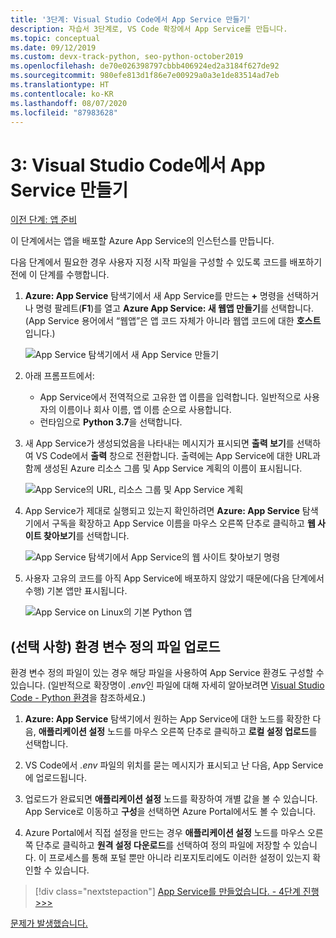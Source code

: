 ```yaml
---
title: '3단계: Visual Studio Code에서 App Service 만들기'
description: 자습서 3단계로, VS Code 확장에서 App Service를 만듭니다.
ms.topic: conceptual
ms.date: 09/12/2019
ms.custom: devx-track-python, seo-python-october2019
ms.openlocfilehash: de70e026398797cbbb406924ed2a3184f627de92
ms.sourcegitcommit: 980efe813d1f86e7e00929a0a3e1de83514ad7eb
ms.translationtype: HT
ms.contentlocale: ko-KR
ms.lasthandoff: 08/07/2020
ms.locfileid: "87983628"
---
```

# <a name="3-create-the-app-service-from-visual-studio-code"></a>3: Visual Studio Code에서 App Service 만들기

[이전 단계: 앱 준비](tutorial-deploy-app-service-on-linux-02.md)

이 단계에서는 앱을 배포할 Azure App Service의 인스턴스를 만듭니다.

다음 단계에서 필요한 경우 사용자 지정 시작 파일을 구성할 수 있도록 코드를 배포하기 전에 이 단계를 수행합니다.

1. **Azure: App Service** 탐색기에서 새 App Service를 만드는 **+** 명령을 선택하거나 명령 팔레트(**F1**)를 열고 **Azure App Service: 새 웹앱 만들기**를 선택합니다. (App Service 용어에서 “웹앱”은 앱 코드 자체가 아니라 웹앱 코드에 대한 **호스트**입니다.)

    ![App Service 탐색기에서 새 App Service 만들기](media/deploy-azure/create-new-app-service-in-app-service-explorer.png)

1. 아래 프롬프트에서:

    - App Service에서 전역적으로 고유한 앱 이름을 입력합니다. 일반적으로 사용자의 이름이나 회사 이름, 앱 이름 순으로 사용합니다.
    - 런타임으로 **Python 3.7**을 선택합니다.

1. 새 App Service가 생성되었음을 나타내는 메시지가 표시되면 **출력 보기**를 선택하여 VS Code에서 **출력** 창으로 전환합니다. 출력에는 App Service에 대한 URL과 함께 생성된 Azure 리소스 그룹 및 App Service 계획의 이름이 표시됩니다.

    ![App Service의 URL, 리소스 그룹 및 App Service 계획](media/deploy-azure/url-for-your-new-app-service-and-resource-group-and-plan.png)

1. App Service가 제대로 실행되고 있는지 확인하려면 **Azure: App Service** 탐색기에서 구독을 확장하고 App Service 이름을 마우스 오른쪽 단추로 클릭하고 **웹 사이트 찾아보기**를 선택합니다.

    ![App Service 탐색기에서 App Service의 웹 사이트 찾아보기 명령](media/deploy-azure/select-command-to-browse-website-in-app-service.png)

1. 사용자 고유의 코드를 아직 App Service에 배포하지 않았기 때문에(다음 단계에서 수행) 기본 앱만 표시됩니다.

    ![App Service on Linux의 기본 Python 앱](media/deploy-azure/default-python-app-on-app-service-on-linux.png)

## <a name="optional-upload-an-environment-variable-definitions-file"></a>(선택 사항) 환경 변수 정의 파일 업로드

환경 변수 정의 파일이 있는 경우 해당 파일을 사용하여 App Service 환경도 구성할 수 있습니다. (일반적으로 확장명이 *.env*인 파일에 대해 자세히 알아보려면 [Visual Studio Code - Python 환경](https://code.visualstudio.com/docs/python/environments#environment-variable-definitions-file)을 참조하세요.)

1. **Azure: App Service** 탐색기에서 원하는 App Service에 대한 노드를 확장한 다음, **애플리케이션 설정** 노드를 마우스 오른쪽 단추로 클릭하고 **로컬 설정 업로드**를 선택합니다.

1. VS Code에서 *.env* 파일의 위치를 묻는 메시지가 표시되고 난 다음, App Service에 업로드됩니다.

1. 업로드가 완료되면 **애플리케이션 설정** 노드를 확장하여 개별 값을 볼 수 있습니다. App Service로 이동하고 **구성**을 선택하면 Azure Portal에서도 볼 수 있습니다.

1. Azure Portal에서 직접 설정을 만드는 경우 **애플리케이션 설정** 노드를 마우스 오른쪽 단추로 클릭하고 **원격 설정 다운로드**를 선택하여 정의 파일에 저장할 수 있습니다. 이 프로세스를 통해 포털 뿐만 아니라 리포지토리에도 이러한 설정이 있는지 확인할 수 있습니다.

> [!div class="nextstepaction"]
> [App Service를 만들었습니다. - 4단계 진행 >>>](tutorial-deploy-app-service-on-linux-04.md)

[문제가 발생했습니다.](https://www.research.net/r/PWZWZ52?tutorial=vscode-appservice-python&step=03-create-app-service)
